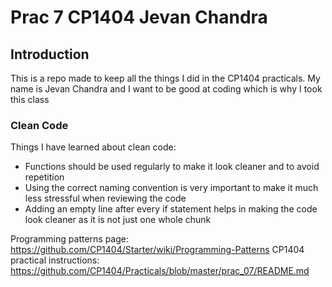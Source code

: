 # Prac 7 CP1404 Jevan Chandra

## Introduction
This is a repo made to keep all the things I did in the CP1404 practicals.
My name is Jevan Chandra and I want to be good at coding which is why I took this class

### Clean Code
Things I have learned about clean code:
- Functions should be used regularly to make it look cleaner and to avoid repetition
- Using the correct naming convention is very important to make it much less stressful when reviewing the code
- Adding an empty line after every if statement helps in making the code look cleaner as it is not just one whole chunk

Programming patterns page: https://github.com/CP1404/Starter/wiki/Programming-Patterns
CP1404 practical instructions: https://github.com/CP1404/Practicals/blob/master/prac_07/README.md